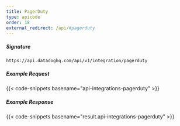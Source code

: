 ```yaml
---
title: PagerDuty
type: apicode
order: 18
external_redirect: /api/#pagerduty
---
```


##### Signature
`https://api.datadoghq.com/api/v1/integration/pagerduty`

##### Example Request
{{< code-snippets basename="api-integrations-pagerduty" >}}
##### Example Response
{{< code-snippets basename="result.api-integrations-pagerduty" >}}
